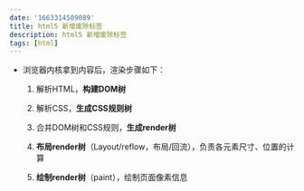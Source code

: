 ```yaml
---
date: '1663314509089'
title: html5 新增废除标签
description: html5 新增废除标签
tags: [html]
---
```


- 浏览器内核拿到内容后，渲染步骤如下：

  1. 解析HTML，**构建DOM树**

  2. 解析CSS，**生成CSS规则树**

  3. 合并DOM树和CSS规则，**生成render树**

  4. **布局render树**（Layout/reflow，布局/回流），负责各元素尺寸、位置的计算

  5. **绘制render树**（paint），绘制页面像素信息

